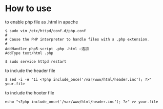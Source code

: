 <h1>How to use</h1>

to enable php file as .html in apache
```
$ sudo vim /etc/httpd/conf.d/php.conf
#
# Cause the PHP interpreter to handle files with a .php extension.
#
AddHandler php5-script .php .html ←追加
AddType text/html .php

$ sudo service httpd restart
```

to include the header file
```
$ sed -i -e "1i <?php include_once('/var/www/html/header.inc'); ?>" your.file
```


to include the hooter file
```
echo "<?php include_once('/var/www/html/header.inc'); ?>" >> your.file
```

